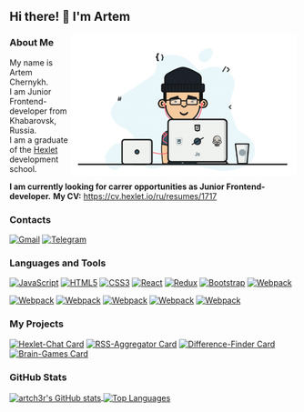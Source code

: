 Hi there! 👋 I'm Artem
-------------------------
<img src="/images/developer.gif" align=right height=250 />  

### About Me

My name is Artem Chernykh.  
I am Junior Frontend-developer from Khabarovsk, Russia.  
I am a graduate of the [Hexlet](https://ru.hexlet.io/) development school.  
  
**I am currently looking for carrer opportunities as Junior Frontend-developer.**
**My CV:** https://cv.hexlet.io/ru/resumes/1717

### Contacts

[![Gmail](https://img.shields.io/badge/Email-D14836?style=for-the-badge&logo=gmail&logoColor=white)](mailto:acac1212@yandex.ru)
[![Telegram](https://img.shields.io/badge/Telegram-2CA5E0?style=for-the-badge&logo=telegram&logoColor=white)](https://t.me/artch3r)




### Languages and Tools


<p align="left">
<a href="https://developer.mozilla.org/en-US/docs/Web/JavaScript" target="_blank" rel="noreferrer"><img src="https://raw.githubusercontent.com/danielcranney/readme-generator/main/public/icons/skills/javascript-colored.svg" width="36" height="36" alt="JavaScript" /></a>
<a href="https://developer.mozilla.org/en-US/docs/Glossary/HTML5" target="_blank" rel="noreferrer"><img src="https://raw.githubusercontent.com/danielcranney/readme-generator/main/public/icons/skills/html5-colored.svg" width="36" height="36" alt="HTML5" /></a>
<a href="https://www.w3.org/TR/CSS/#css" target="_blank" rel="noreferrer"><img src="https://raw.githubusercontent.com/danielcranney/readme-generator/main/public/icons/skills/css3-colored.svg" width="36" height="36" alt="CSS3" /></a>
<a href="https://reactjs.org/" target="_blank" rel="noreferrer"><img src="https://raw.githubusercontent.com/danielcranney/readme-generator/main/public/icons/skills/react-colored.svg" width="36" height="36" alt="React" /></a>
<a href="https://redux.js.org/" target="_blank" rel="noreferrer"><img src="https://raw.githubusercontent.com/danielcranney/readme-generator/main/public/icons/skills/redux-colored.svg" width="36" height="36" alt="Redux" /></a>
<a href="https://getbootstrap.com/" target="_blank" rel="noreferrer"><img src="https://raw.githubusercontent.com/danielcranney/readme-generator/main/public/icons/skills/bootstrap-colored.svg" width="36" height="36" alt="Bootstrap" /></a>
<a href="https://webpack.js.org/" target="_blank" rel="noreferrer"><img src="https://raw.githubusercontent.com/danielcranney/readme-generator/main/public/icons/skills/webpack-colored.svg" width="36" height="36" alt="Webpack" /></a>
</p>
<a href="https://jestjs.io/" target="_blank" rel="noreferrer"><img src="https://readme-components.vercel.app/api?component=logo&fill=whitesmoke&logo=jest&svgfill=C21325&text=false" height=45 alt="Webpack" /></a>
<a href="https://eslint.org/" target="_blank" rel="noreferrer"><img src="https://readme-components.vercel.app/api?component=logo&fill=whitesmoke&logo=eslint&svgfill=4c33c1&text=false" height=45 alt="Webpack" /></a>
<a href="https://git-scm.com/" target="_blank" rel="noreferrer"><img src="https://readme-components.vercel.app/api?component=logo&fill=whitesmoke&logo=git&svgfill=f1502f&text=false" height=45 alt="Webpack" /></a>
<a href="https://git-scm.com/" target="_blank" rel="noreferrer"><img src="https://readme-components.vercel.app/api?component=logo&fill=whitesmoke&logo=github&svgfill=black&text=false" height=45 alt="Webpack" /></a>
<a href="https://ubuntu.com/" target="_blank" rel="noreferrer"><img src="https://readme-components.vercel.app/api?component=logo&fill=whitesmoke&logo=ubuntu&svgfill=e95420&text=false" height=45 alt="Webpack" /></a>


### My Projects
[![Hexlet-Chat Card](https://github-readme-stats.vercel.app/api/pin/?username=artch3r&repo=Hexlet-Chat&theme=react)](https://github.com/artch3r/Hexlet-Chat)
[![RSS-Aggregator Card](https://github-readme-stats.vercel.app/api/pin/?username=artch3r&repo=RSS-Aggregator&theme=react)](https://github.com/artch3r/RSS-Aggregator)
[![Difference-Finder Card](https://github-readme-stats.vercel.app/api/pin/?username=artch3r&repo=Difference-Finder&theme=react)](https://github.com/artch3r/Difference-Finder)
[![Brain-Games Card](https://github-readme-stats.vercel.app/api/pin/?username=artch3r&repo=Brain-Games&theme=react)](https://github.com/artch3r/Brain-Games)


### GitHub Stats

<a href="http://www.github.com/artch3r">
  <img align="center" src="https://github-readme-stats.vercel.app/api?username=artch3r&theme=react&show_icons=true&hide=&count_private=true&hide_border=true&show_icons=true" alt="artch3r's GitHub stats" />
</a>
<a href="http://www.github.com/artch3r">
  <img align="center" height=195 src="https://github-readme-stats.vercel.app/api/top-langs/?username=artch3r&theme=react&layout=compact&langs_count=4&hide_border=true&locale=en&custom_title=Top%20%Languages" alt="Top Languages" />
</a>
